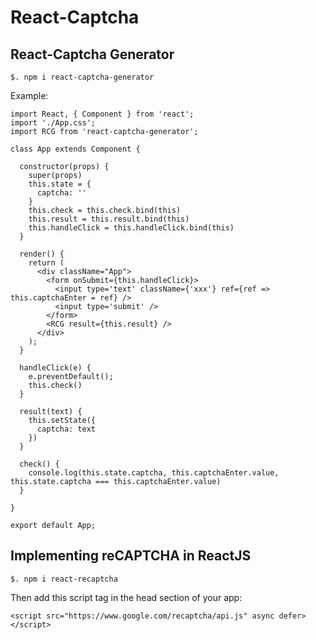 # React-Captcha


## React-Captcha Generator

```
$. npm i react-captcha-generator
```

Example:

```
import React, { Component } from 'react';
import './App.css';
import RCG from 'react-captcha-generator';
 
class App extends Component {
 
  constructor(props) {
    super(props)
    this.state = {
      captcha: ''
    }
    this.check = this.check.bind(this)
    this.result = this.result.bind(this)
    this.handleClick = this.handleClick.bind(this)
  }
 
  render() {
    return (
      <div className="App">
        <form onSubmit={this.handleClick}>
          <input type='text' className={'xxx'} ref={ref => this.captchaEnter = ref} />
          <input type='submit' />
        </form>
        <RCG result={this.result} />
      </div>
    );
  }
 
  handleClick(e) {
    e.preventDefault();
    this.check()
  }
 
  result(text) {
    this.setState({
      captcha: text
    })
  }
  
  check() {
    console.log(this.state.captcha, this.captchaEnter.value, this.state.captcha === this.captchaEnter.value)
  }
 
}
 
export default App;
```


## Implementing reCAPTCHA in ReactJS

```
$. npm i react-recaptcha
```

Then add this script tag in the head section of your app:

`<script src="https://www.google.com/recaptcha/api.js" async defer></script>`
